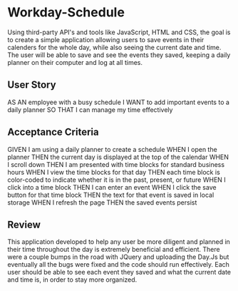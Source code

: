 # Workday-Schedule
Using third-party API's and tools like JavaScript, HTML and CSS, the goal is to create a simple
application allowing users to save events in their calenders for the whole day, while also seeing the current
date and time. The user will be able to save and see the events they saved, keeping a daily planner
on their computer and log at all times.

## User Story
AS AN employee with a busy schedule
I WANT to add important events to a daily planner
SO THAT I can manage my time effectively

## Acceptance Criteria
GIVEN I am using a daily planner to create a schedule
WHEN I open the planner
THEN the current day is displayed at the top of the calendar
WHEN I scroll down
THEN I am presented with time blocks for standard business hours
WHEN I view the time blocks for that day
THEN each time block is color-coded to indicate whether it is in the past, present, or future
WHEN I click into a time block
THEN I can enter an event
WHEN I click the save button for that time block
THEN the text for that event is saved in local storage
WHEN I refresh the page
THEN the saved events persist

## Review
This application developed to help any user be more diligent and planned in their time throughout
the day is extremely beneficial and efficient. There were a couple bumps in the road with JQuery and 
uploading the Day.Js but eventually all the bugs were fixed and the code should run effectively. 
Each user should be able to see each event they saved and what the current date and time is, in 
order to stay more organized.
